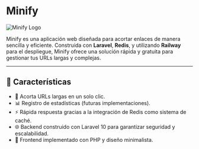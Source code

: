# Minify

![Minify Logo](https://via.placeholder.com/300x100?text=Minify)

Minify es una aplicación web diseñada para acortar enlaces de manera sencilla y eficiente. Construida con **Laravel**, **Redis**, y utilizando **Railway** para el despliegue, Minify ofrece una solución rápida y gratuita para gestionar tus URLs largas y complejas.

---

## 🚀 **Características**

- 🔗 Acorta URLs largas en un solo clic.
- 📊 Registro de estadísticas (futuras implementaciones).
- ⚡ Rápida respuesta gracias a la integración de Redis como sistema de caché.
- 🌐 Backend construido con Laravel 10 para garantizar seguridad y escalabilidad.
- 🎨 Frontend implementado con PHP y diseño minimalista.
